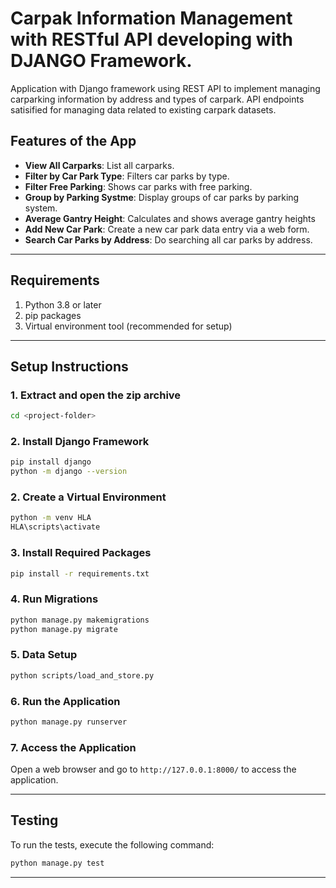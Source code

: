 # Carpak Information Management with RESTful API developing with DJANGO Framework.

Application with Django framework using REST API to implement managing carparking information by address and types of carpark. API endpoints satisified for managing data related to existing carpark datasets.

## **Features of the App**

- **View All Carparks**: List all carparks.
- **Filter by Car Park Type**: Filters car parks by type.
- **Filter Free Parking**: Shows car parks with free parking.
- **Group by Parking Systme**: Display groups of car parks by parking system.
- **Average Gantry Height**: Calculates and shows average gantry heights
- **Add New Car Park**: Create a new car park data entry via a web form.
- **Search Car Parks by Address**: Do searching all car parks by address.

---

## **Requirements**

1. Python 3.8 or later
2. pip packages
3. Virtual environment tool (recommended for setup)

---

## **Setup Instructions**

### **1. Extract and open the zip archive**

```bash
cd <project-folder>
```

### **2. Install Django Framework**

```bash
pip install django
python -m django --version
```

### **2. Create a Virtual Environment**

```bash
python -m venv HLA
HLA\scripts\activate
```

### **3. Install Required Packages**

```bash
pip install -r requirements.txt
```

### **4. Run Migrations**

```bash
python manage.py makemigrations
python manage.py migrate
```

### **5. Data Setup**

```bash
python scripts/load_and_store.py
```

### **6. Run the Application**

```bash
python manage.py runserver
```

### **7. Access the Application**

Open a web browser and go to `http://127.0.0.1:8000/` to access the application.

---


## **Testing**

To run the tests, execute the following command:

```bash
python manage.py test
```

---

